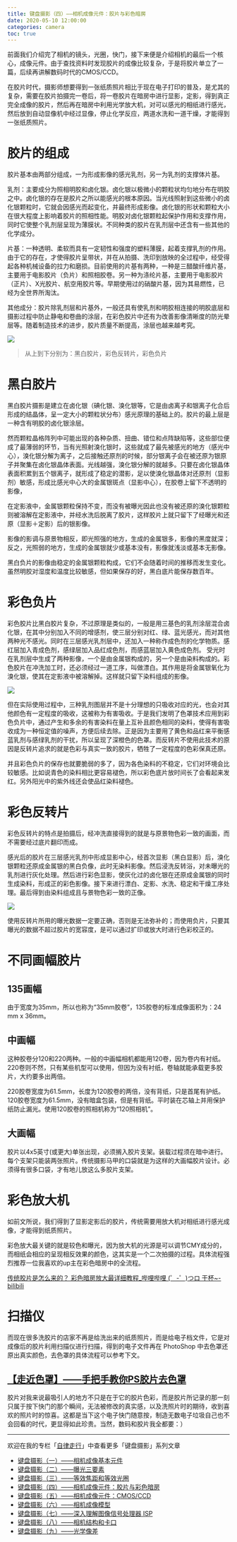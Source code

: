 ```yaml
---
title: 键盘摄影（四）——相机成像元件：胶片与彩色暗房
date: 2020-05-10 12:00:00
categories: camera
toc: true
---
```


前面我们介绍完了相机的镜头，光圈，快门，接下来便是介绍相机的最后一个核心，成像元件。由于查找资料时发现胶片的成像比较复杂，于是将胶片单立了一篇，后续再讲解数码时代的CMOS/CCD。

在胶片时代，摄影师想要得到一张纸质照片相比于现在电子打印的普及，是尤其的复杂，需要在胶片拍摄完一卷后，将一卷胶片在暗房中进行显影，定影，得到真正完全成像的胶片，然后再在暗房中利用光学放大机，对可以感光的相纸进行感光，然后放到自动显像机中经过显像，停止化学反应，两道水洗和一道干燥，才能得到一张纸质照片。

# 胶片的组成

胶片基本由两部分组成，一为形成影像的感光乳剂，另一为乳剂的支撑体片基。

乳剂：主要成分为照相明胶和卤化银。卤化银以极微小的颗粒状均匀地分布在明胶之中。卤化银的存在是胶片之所以能感光的根本原因。当光线照射到这些微小的卤化银颗粒时，它就会因感光而起变化，并最终形成影像。卤化银的形状和颗粒大小在很大程度上影响着胶片的照相性能。明胶对卤化银颗粒起保护作用和支撑作用，同时它使整个乳剂层呈现为薄膜状。不同种类的胶片在乳剂层中还含有一些其他的化学成分。

片基：一种透明、柔软而具有一定韧性和强度的塑料薄膜，起着支撑乳剂的作用。由于它的存在，才使得胶片呈带状，并在从拍摄、洗印到放映的全过程中，经受得起各种机械设备的拉力和磨损。目前使用的片基有两种，一种是三醋酸纤维片基，主要用于电影胶片（负片）和照相胶卷。另一种为涤纶片基，主要用于电影胶片（正片）、X光胶片、航空用胶片等。早期使用过的硝酸片基，因为其易燃性，已经为全世界所淘汰。

其他成分：胶片除乳剂层和片基外，一般还具有使乳剂和明胶相连接的明胶底层和摄影过程中防止静电和卷曲的涂层，在彩色胶片中还有为改善影像清晰度的防光晕层等。随着制造技术的进步，胶片质量不断提高，涂层也越来越考究。

![](https://pic2.zhimg.com/80/v2-e2366d25bc5c893f4850228c98cc407d_720w.jpg)
> 从上到下分别为：黑白胶片，彩色反转片，彩色负片

# 黑白胶片

黑白胶片摄影是建立在卤化银（碘化银、溴化银等，它是由卤离子和银离子化合后形成的结晶体，呈一定大小的颗粒状分布）感光原理的基础上的。胶片的最上层是一种含有明胶的卤化银涂层。

然而颗粒晶格阵列中可能出现的各种杂质、扭曲、错位和点阵缺陷等，这些部位便成了最薄弱的环节，当有光照射溴化银时，这些就成了最先被感光的地方（感光中心），溴化银分解为离子，之后接触还原剂的时候，部分银离子会在被还原为银原子并聚集在卤化银晶体表面。光线越强，溴化银分解的就越多。只要在卤化银晶体表面积累到五个银离子，就形成了稳定的潜影，足以使溴化银晶体对还原剂（显影剂）敏感，形成比感光中心大的金属银斑点（显影中心），在胶卷上留下不透明的影像，

在定影液中，金属银颗粒保持不变，而没有被曝光因此也没有被还原的溴化银颗粒则被溶解在定影液中，并经水洗后脱离了胶片，这样胶片上就只留下了经曝光和还原（显影＋定影）后的银影像。

影像的影调与原景物相反，即光照强的地方，生成的金属银多，影像的黑度就深；反之，光照弱的地方，生成的金属银就少或基本没有，影像就浅淡或基本无影像。

黑白负片的影像由稳定的金属银颗粒构成，它们不会随着时间的推移而发生变化。虽然明胶对湿度和温度比较敏感，但如果保存的好，黑白底片能保存数百年。

# 彩色负片

彩色胶片比黑白胶片复杂，不过原理是类似的，一般是用三基色的乳剂涂层混合卤化银，在其中分别加入不同的增感剂，使三层分别对红、绿、蓝光感光，而对其他两种光不感光。同时在三层感光乳剂层中，还加入一种称作成色剂的化学物质。感红层加入青成色剂，感绿层加入品红成色剂，而感蓝层加入黄色成色剂。
受光时在乳剂层中生成了两种影像，一个是由金属银构成的，另一个是由染料构成的。彩色胶片在冲洗加工时，还必须经过一道工序，叫做漂白。其作用是将金属银氧化为溴化银，使其在定影液中被溶解掉。这样就只留下染料组成的影像。

![](https://pic3.zhimg.com/80/v2-a2d49dc567e364aa500cbfa9ca9333a2_720w.jpg)

但在实际使用过程中，三种乳剂图层并不是十分理想的只吸收对应的光，也会对其他颜色有一定程度的吸收，这被称为有害吸收。于是我们发明了色罩技术应用到彩色负片中，通过产生和多余的有害染料在量上互补且颜色相同的染料，使得有害吸收成为一种恒定值的噪声，方便后续去除。正是因为主要用了黄色和品红来平衡感蓝乳剂与感绿乳剂的干扰，所以呈现了深橙色的色罩。而反转片不使用此技术的原因是反转片追求的就是色彩与真实一致的胶片，牺牲了一定程度的色彩保真还原。

并且彩色负片的保存也就要脆弱的多了，因为各色染料的不稳定，它们对环境会比较敏感。比如说青色的染料相比更容易褪色，所以彩色底片放时间长了会看起来发红。另外阳光中的紫外线还会使品红染料褪色。

# 彩色反转片

彩色反转片的特点是拍摄后，经冲洗直接得到的就是与原景物色彩一致的画面，而不需要经过底片翻印而成。

感光后的胶片在三层感光乳剂中形成显影中心，经首次显影（黑白显影）后，溴化银颗粒还原成金属银的黑白负像，此时无染料影像。然后浸洗反转浴，对未曝光的乳剂进行灰化处理。然后进行彩色显影，使灰化过的卤化银在还原成金属银的同时生成染料，形成正的彩色影像。接下来进行漂白、定影、水洗、稳定和干燥工序处理。最后得到由染料组成且与景物色彩一致的正像。

![](https://pic3.zhimg.com/80/v2-ce78968e43a60b81789d94acd7cde2f6_720w.jpg)

使用反转片所用的曝光数据一定要正确，否则是无法弥补的；而使用负片，只要其曝光的数据不超过胶片的宽容度，是可以通过扩印或放大时进行色彩校正的。

# 不同画幅胶片
## 135画幅
由于宽度为35mm，所以也称为“35mm胶卷”，135胶卷的标准成像面积为：24 mm x 36mm。

## 中画幅
这种胶卷分120和220两种。一般的中画幅相机都能用120卷，因为卷内有衬纸。220卷则不然，只有某些机型可以使用，但因为没有衬纸，卷轴就能承载更多胶片，大约要多出两倍。

220胶卷宽度为61.5mm，长度为120胶卷的两倍，没有背纸，只是首尾有护纸。120胶卷宽度为61.5mm，没有暗盒包装，但是有背纸。平时装在芯轴上并用保护纸防止漏光。使用120胶卷的照相机称为“120照相机”。

## 大画幅
胶片以4x5英寸(或更大)单张出现，必须搁入胶片支架。装载过程须在暗中进行。每个支架只能装两张照片。传统摄影马甲的口袋就是为这样的大画幅胶片设计。必须得有很多口袋，才有地儿放这么多胶片支架。

# 彩色放大机

如前文所说，我们得到了显影定影后的胶片，传统需要用放大机对相纸进行感光成像，才能得到纸质照片。

彩色放大最关键的就是较色和曝光，因为放大机的光源是可以调节CMY成分的，而相纸会相应的呈现相反效果的颜色，这其实是一个二次拍摄的过程。具体流程强烈推荐一位我喜欢的up主在彩色暗房中的全流程。

[传统胶片是怎么来的？ 彩色暗房放大最详细教程_哔哩哔哩 (゜-゜)つロ 干杯~-bilibili](https://www.bilibili.com/video/av68386150/)
​
# 扫描仪
而现在很多洗胶片的店家不再是给洗出来的纸质照片，而是给电子档文件，它是对成像后的胶片利用扫描仪进行扫描，得到的电子文件再在 PhotoShop 中去色罩还原出真实颜色，去色罩的具体流程可以参考下文。

[【走近色罩】——手把手教你PS胶片去色罩](https://www.weibo.com/ttarticle/p/show?id=2309404190685237497876)
​
---

胶片对我来说最吸引人的地方不只是在于它的胶片色彩，而是胶片所记录的那一刻只属于按下快门的那个瞬间，无法被修改的真实感，以及洗照片时的期待，收到喜欢的照片时的惊喜。这都是当下这个电子快门随意按，制造无数电子垃圾自己也不会回看的时代，更显得如此珍贵。当然，数码和胶片我全都要：）

---

欢迎在我的专栏「[自律走行](https://www.zhihu.com/column/jiritsu-soko)」中查看更多「键盘摄影」系列文章

- [键盘摄影（一）——相机成像基本元件](https://zhuanlan.zhihu.com/p/93481287)
- [键盘摄影（二）——曝光三要素](https://zhuanlan.zhihu.com/p/138585113)
- [键盘摄影（三）——等效焦距和等效光圈](https://zhuanlan.zhihu.com/p/138585371)
- [键盘摄影（四）——相机成像元件：胶片与彩色暗房](https://zhuanlan.zhihu.com/p/139384545)
- [键盘摄影（五）——相机成像元件：CMOS/CCD](https://zhuanlan.zhihu.com/p/139394687)
- [键盘摄影（六）——相机成像模型](https://zhuanlan.zhihu.com/p/138585667)
- [键盘摄影（七）——深入理解图像信号处理器 ISP](https://zhuanlan.zhihu.com/p/139432684)
- [键盘摄影（八）——相机结构和卡口](https://zhuanlan.zhihu.com/p/263018344)
- [键盘摄影（九）——光学像差](https://zhuanlan.zhihu.com/p/263867036)